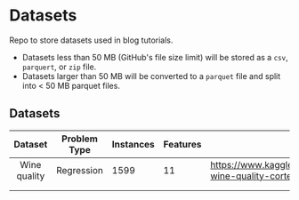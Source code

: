 # Datasets

Repo to store datasets used in blog tutorials.

* Datasets less than 50 MB (GitHub's file size limit) will be stored as a `csv`, `parquert`, or `zip` file.
* Datasets larger than 50 MB will be converted to a `parquet` file and split into < 50 MB parquet files.

## Datasets

|    Dataset   | Problem Type | Instances | Features | Source |
|:------------:|--------------|-----------|----------|--------|
| Wine quality | Regression   | 1599      | 11       | <https://www.kaggle.com/datasets/uciml/red-wine-quality-cortez-et-al-2009> |
|  |  |  |  |  |
|  |  |  |  |  |
